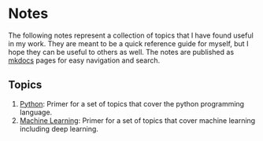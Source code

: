 # Notes

The following notes represent a collection of topics that I have found useful in my work. They are meant to be a quick reference guide for myself, but I hope they can be useful to others as well. The notes are published as [mkdocs](https://www.mkdocs.org/) pages for easy navigation and search.

## Topics

1. [Python](python/python.md): Primer for a set of topics that cover the python programming language.
2. [Machine Learning](ml/ml.md): Primer for a set of topics that cover machine learning including deep learning.